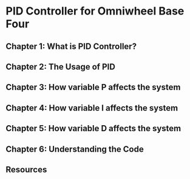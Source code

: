 # PID Controller for Omniwheel Base Four
## Chapter 1: What is PID Controller?
## Chapter 2: The Usage of PID
## Chapter 3: How variable P affects the system
## Chapter 4: How variable I affects the system
## Chapter 5: How variable D affects the system
## Chapter 6: Understanding the Code
## Resources
